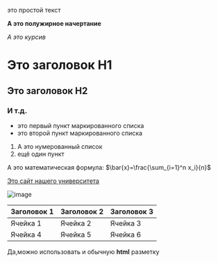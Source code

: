 это простой текст 

**А это полужирное начертание**

*А это курсив*

# Это заголовок H1

## Это заголовок H2

### И т.д.

- это первый пункт маркированного списка
- это второй пункт маркированного списка

1. А это нумерованный список
2. ещё один пункт

А это математическая формула: $\bar{x}=\frac{\sum_{i=1}^n x_i}{n}$

[Это сайт нашего университета](http://mguu.ru)

![image](https://cdn.bfm.ru/news/photopreviewextralarge/2024/01/17/vlozhit.jpg)

| Заголовок 1 | Заголовок 2 | Заголовок 3 |
| ----------- | ----------- | ----------- |
| Ячейка 1 | Ячейка 2 | Ячейка 3 | 
| Ячейка 4 | Ячейка 5 | Ячейка 6 | 

<p <align=center>Да,можно использовать и обычную <b>html</b> разметку</p>
